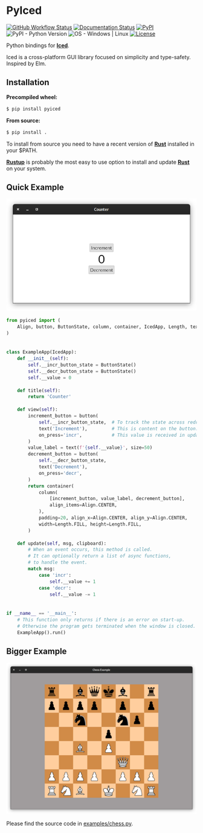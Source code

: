 PyIced
======

[![GitHub Workflow Status](https://img.shields.io/github/workflow/status/Kijewski/pyiced/CI?logo=github&logoColor=efefef)](https://github.com/Kijewski/pyiced/actions/workflows/ci.yml)
[![Documentation Status](https://img.shields.io/readthedocs/pyiced?logo=readthedocs&logoColor=efefef)](https://pyiced.readthedocs.io/)
[![PyPI](https://img.shields.io/pypi/v/pyiced?logo=pypi&logoColor=efefef)](https://pypi.org/project/pyiced/)
![PyPI - Python Version](https://img.shields.io/badge/python-3.7%20|%203.8%20|%203.9%20|%203.10-informational?logo=python&logoColor=efefef)
![OS - Windows | Linux](https://img.shields.io/badge/os-windows%20|%20linux-informational?logo=windowsxp&logoColor=efefef)
[![License](https://img.shields.io/badge/license-Apache--2.0-informational?logo=apache&logoColor=efefef)](/LICENSE.md)

Python bindings for **[Iced](https://github.com/iced-rs/iced)**.

Iced is a cross-platform GUI library focused on simplicity and type-safety. Inspired by Elm.


Installation
------------

**Precompiled wheel:**

```sh
$ pip install pyiced
```

**From source:**

```sh
$ pip install .
```

To install from source you need to have a recent version of [**Rust**](https://www.rust-lang.org/) installed in your $PATH.

[**Rustup**](https://rustup.rs/) is probably the most easy to use option to install and update [**Rust**](https://www.rust-lang.org/) on your system.


Quick Example
-------------

[![](https://raw.githubusercontent.com/Kijewski/pyiced/v0.3.0a7/examples/counter.png "Basic example: A counter.")](https://github.com/Kijewski/pyiced/blob/v0.3.0a6/examples/counter.py)

```py
from pyiced import (
    Align, button, ButtonState, column, container, IcedApp, Length, text,
)


class ExampleApp(IcedApp):
    def __init__(self):
        self.__incr_button_state = ButtonState()
        self.__decr_button_state = ButtonState()
        self.__value = 0

    def title(self):
        return 'Counter'

    def view(self):
        increment_button = button(
            self.__incr_button_state,  # To track the state across redraws.
            text('Increment'),         # This is content on the button.
            on_press='incr',           # This value is received in update().
        )
        value_label = text(f'{self.__value}', size=50)
        decrement_button = button(
            self.__decr_button_state,
            text('Decrement'),
            on_press='decr',
        )
        return container(
            column(
                [increment_button, value_label, decrement_button],
                align_items=Align.CENTER,
            ),
            padding=20, align_x=Align.CENTER, align_y=Align.CENTER,
            width=Length.FILL, height=Length.FILL,
        )

    def update(self, msg, clipboard):
        # When an event occurs, this method is called.
        # It can optionally return a list of async functions,
        # to handle the event.
        match msg:
            case 'incr':
                self.__value += 1
            case 'decr':
                self.__value -= 1


if __name__ == '__main__':
    # This function only returns if there is an error on start-up.
    # Otherwise the program gets terminated when the window is closed.
    ExampleApp().run()
```


Bigger Example
--------------

[![](https://raw.githubusercontent.com/Kijewski/pyiced/v0.3.0a6/examples/chess.png "A bigger example: Two-player online chess.")](https://github.com/Kijewski/pyiced/blob/v0.3.0a4/examples/chess.py)

Please find the source code in [examples/chess.py](https://github.com/Kijewski/pyiced/blob/v0.3.0a6/examples/chess.py).
